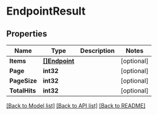 # EndpointResult

## Properties

Name | Type | Description | Notes
------------ | ------------- | ------------- | -------------
**Items** | [**[]Endpoint**](Endpoint.md) |  | [optional] 
**Page** | **int32** |  | [optional] 
**PageSize** | **int32** |  | [optional] 
**TotalHits** | **int32** |  | [optional] 

[[Back to Model list]](../README.md#documentation-for-models) [[Back to API list]](../README.md#documentation-for-api-endpoints) [[Back to README]](../README.md)


